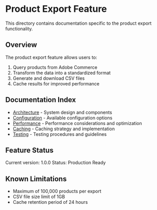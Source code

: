 # Product Export Feature

This directory contains documentation specific to the product export functionality.

## Overview

The product export feature allows users to:
1. Query products from Adobe Commerce
2. Transform the data into a standardized format
3. Generate and download CSV files
4. Cache results for improved performance

## Documentation Index

- [Architecture](architecture.md) - System design and components
- [Configuration](configuration.md) - Available configuration options
- [Performance](performance.md) - Performance considerations and optimization
- [Caching](caching.md) - Caching strategy and implementation
- [Testing](testing.md) - Testing procedures and guidelines

## Feature Status

Current version: 1.0.0
Status: Production Ready

## Known Limitations

- Maximum of 100,000 products per export
- CSV file size limit of 1GB
- Cache retention period of 24 hours 